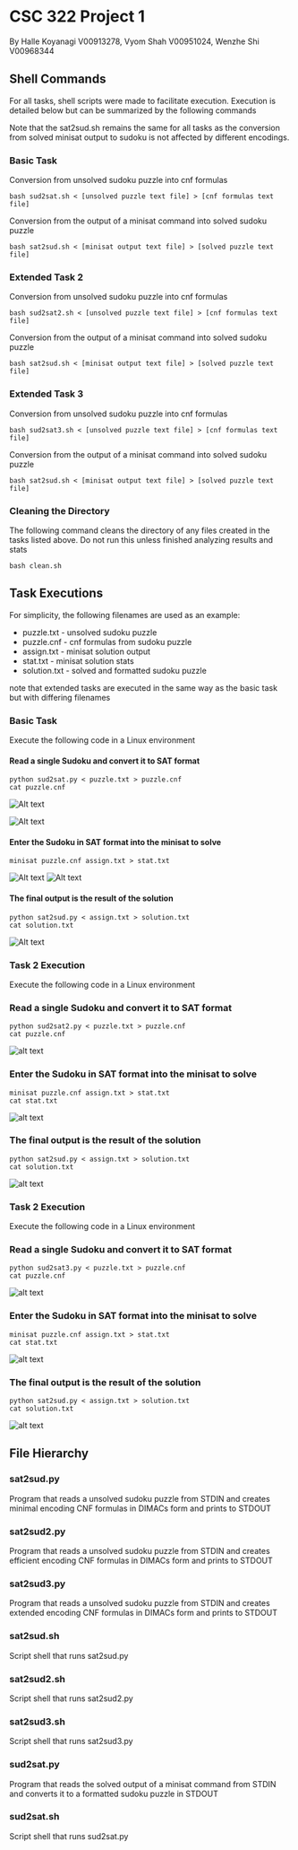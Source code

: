 # CSC 322 Project 1
By 
Halle Koyanagi V00913278,
Vyom Shah V00951024,
Wenzhe Shi V00968344

## Shell Commands

For all tasks, shell scripts were made to facilitate execution. Execution is detailed below but can be summarized by the following commands

Note that the sat2sud.sh remains the same for all tasks as the conversion from solved minisat output to sudoku is not affected by different encodings.

### Basic Task
Conversion from unsolved sudoku puzzle into cnf formulas
~~~
bash sud2sat.sh < [unsolved puzzle text file] > [cnf formulas text file]
~~~
Conversion from the output of a minisat command into solved sudoku puzzle
~~~
bash sat2sud.sh < [minisat output text file] > [solved puzzle text file]
~~~
### Extended Task 2
Conversion from unsolved sudoku puzzle into cnf formulas
~~~
bash sud2sat2.sh < [unsolved puzzle text file] > [cnf formulas text file]
~~~
Conversion from the output of a minisat command into solved sudoku puzzle
~~~
bash sat2sud.sh < [minisat output text file] > [solved puzzle text file]
~~~
### Extended Task 3
Conversion from unsolved sudoku puzzle into cnf formulas
~~~
bash sud2sat3.sh < [unsolved puzzle text file] > [cnf formulas text file]
~~~
Conversion from the output of a minisat command into solved sudoku puzzle
~~~
bash sat2sud.sh < [minisat output text file] > [solved puzzle text file]
~~~
### Cleaning the Directory
The following command cleans the directory of any files created in the tasks listed above. Do not run this unless finished analyzing results and stats

~~~
bash clean.sh
~~~
## Task Executions
For simplicity, the following filenames are used as an example:

* puzzle.txt - unsolved sudoku puzzle
* puzzle.cnf - cnf formulas from sudoku puzzle
* assign.txt - minisat solution output
* stat.txt - minisat solution stats
* solution.txt - solved and formatted sudoku puzzle

note that extended tasks are executed in the same way as the basic task but with differing filenames
### Basic Task

Execute the following code in a Linux environment
#### Read a single Sudoku and convert it to SAT format
~~~
python sud2sat.py < puzzle.txt > puzzle.cnf
cat puzzle.cnf
~~~
![Alt text](image.png)

![Alt text](image-1.png)

#### Enter the Sudoku in SAT format into the minisat to solve
~~~
minisat puzzle.cnf assign.txt > stat.txt
~~~
![Alt text](image-2.png)
![Alt text](image-3.png)

#### The final output is the result of the solution
~~~
python sat2sud.py < assign.txt > solution.txt
cat solution.txt
~~~
![Alt text](image-4.png)

### Task 2 Execution

Execute the following code in a Linux environment
### Read a single Sudoku and convert it to SAT format
~~~
python sud2sat2.py < puzzle.txt > puzzle.cnf
cat puzzle.cnf
~~~
![alt text](image-8.png)


### Enter the Sudoku in SAT format into the minisat to solve
~~~
minisat puzzle.cnf assign.txt > stat.txt
cat stat.txt
~~~
![alt text](image-6.png)

### The final output is the result of the solution
~~~
python sat2sud.py < assign.txt > solution.txt
cat solution.txt
~~~
![alt text](image-7.png)

### Task 2 Execution

Execute the following code in a Linux environment
### Read a single Sudoku and convert it to SAT format
~~~
python sud2sat3.py < puzzle.txt > puzzle.cnf
cat puzzle.cnf
~~~
![alt text](image-5.png)


### Enter the Sudoku in SAT format into the minisat to solve
~~~
minisat puzzle.cnf assign.txt > stat.txt
cat stat.txt
~~~
![alt text](image-9.png)

### The final output is the result of the solution
~~~
python sat2sud.py < assign.txt > solution.txt
cat solution.txt
~~~
![alt text](image-7.png)

## File Hierarchy

### sat2sud.py
Program that reads a unsolved sudoku puzzle from STDIN and creates minimal encoding CNF formulas in DIMACs form and prints to STDOUT

### sat2sud2.py
Program that reads a unsolved sudoku puzzle from STDIN and creates efficient encoding CNF formulas in DIMACs form and prints to STDOUT

### sat2sud3.py
Program that reads a unsolved sudoku puzzle from STDIN and creates extended encoding CNF formulas in DIMACs form and prints to STDOUT

### sat2sud.sh
Script shell that runs sat2sud.py

### sat2sud2.sh
Script shell that runs sat2sud2.py

### sat2sud3.sh
Script shell that runs sat2sud3.py

### sud2sat.py
Program that reads the solved output of a minisat command from STDIN and converts it to a formatted sudoku puzzle in STDOUT

### sud2sat.sh
Script shell that runs sud2sat.py

